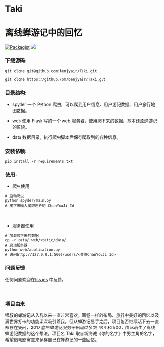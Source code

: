 
# Taki
离线蝉游记中的回忆 
=======
[![Packagist](https://img.shields.io/hexpm/l/plug.svg)](https://github.com/benjyair/Taki/blob/master/LICENSE)
[![](https://img.shields.io/badge/language-Python-green.svg)](https://github.com/benjyair/Taki)

### 下载源码:

```shell
git clone git@github.com:benjyair/Taki.git

git clone https://github.com/benjyair/Taki.git
```

### 目录结构:

* spyder 
一个 Python 爬虫，可以爬到用户信息、用户游记数据、用户旅行地图数据。

* web 
使用 Flask 写的一个 web 服务器，使用爬下来的数据，基本还原蝉游记的原貌。
* data 
数据目录，执行爬虫脚本后保存爬取到的各种信息。

### 安装依赖:
```shell
pip install -r requirements.txt
```

### 使用:

* 爬虫使用
```shell
# 启动爬虫
python spyder/main.py
# 接下来输入爬取用户的 ChanYouJi Id
```
　　

* 服务器使用
```shell
# 加载爬下来的数据
cp -r data/ web/static/data/
# 启动服务器
python web/application.py
# 访问http://127.0.0.1:5000/users/<替换ChanYouJi Id> 
```

### 问题反馈
任何问题欢迎在[Issues](https://github.com/benjyair/Taki/issues) 中反馈。

　　
### 项目由来
银叔的蝉游记从入坑以来一直非常喜欢，画卷一样的布局、旅行中美好的回忆以及满世界打卡的功能深深吸引着我。但从蝉游记易手之后，项目能否继续活下去一直都存在疑问，2017 底年蝉游记服务器出现过多次 404 和 500，由此萌生了离线蝉游记数据的这个想法。项目名 Taki 取自新海诚《你的名字》中男主角的名字，希望借电影寓意来保存自己在蝉游记的一些回忆。
